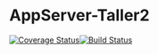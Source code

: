 # AppServer-Taller2
[![Coverage Status](https://coveralls.io/repos/github/lucashemmingsen/AppServer-Taller2/badge.svg?branch=master)](https://coveralls.io/github/lucashemmingsen/AppServer-Taller2?branch=master)[![Build Status](https://travis-ci.com/lucashemmingsen/AppServer-Taller2.svg?branch=master)](https://travis-ci.com/lucashemmingsen/AppServer-Taller2)
